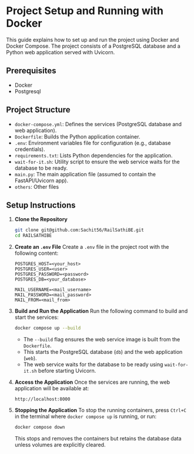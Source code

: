 # Project Setup and Running with Docker

This guide explains how to set up and run the project using Docker and Docker Compose. The project consists of a PostgreSQL database and a Python web application served with Uvicorn.

## Prerequisites

- Docker
- Postgresql

## Project Structure

- `docker-compose.yml`: Defines the services (PostgreSQL database and web application).
- `Dockerfile`: Builds the Python application container.
- `.env`: Environment variables file for configuration (e.g., database credentials).
- `requirements.txt`: Lists Python dependencies for the application.
- `wait-for-it.sh`: Utility script to ensure the web service waits for the database to be ready.
- `main.py`: The main application file (assumed to contain the FastAPI/Uvicorn app).
- `others`: Other files

## Setup Instructions

1. **Clone the Repository**
   ```bash
   git clone git@github.com:Sachit56/RailSathiBE.git
   cd RAILSATHIBE
   ```

2. **Create an `.env` File**
   Create a `.env` file in the project root with the following content:
   ```env
   POSTGRES_HOST=<your_host>
   POSTGRES_USER=<user>
   POSTGRES_PASSWORD=<password>
   POSTGRES_DB=<your_database>

   MAIL_USERNAME=<mail_username>
   MAIL_PASSWORD=<mail_password>
   MAIL_FROM=<mail_from>
   ```

3. **Build and Run the Application**
   Run the following command to build and start the services:
   ```bash
   docker compose up --build
   ```
   - The `--build` flag ensures the web service image is built from the `Dockerfile`.
   - This starts the PostgreSQL database (`db`) and the web application (`web`).
   - The web service waits for the database to be ready using `wait-for-it.sh` before starting Uvicorn.

4. **Access the Application**
   Once the services are running, the web application will be available at:
   ```
   http://localhost:8000
   ```

5. **Stopping the Application**
   To stop the running containers, press `Ctrl+C` in the terminal where `docker compose up` is running, or run:
   ```bash
   docker compose down
   ```
   This stops and removes the containers but retains the database data unless volumes are explicitly cleared.
